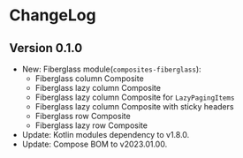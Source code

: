 # ChangeLog

## Version 0.1.0

* New: Fiberglass module(`composites-fiberglass`):
    - Fiberglass column Composite
    - Fiberglass lazy column Composite
    - Fiberglass lazy column Composite for `LazyPagingItems`
    - Fiberglass lazy column Composite with sticky headers
    - Fiberglass row Composite
    - Fiberglass lazy row Composite
* Update: Kotlin modules dependency to v1.8.0.
* Update: Compose BOM to v2023.01.00.
